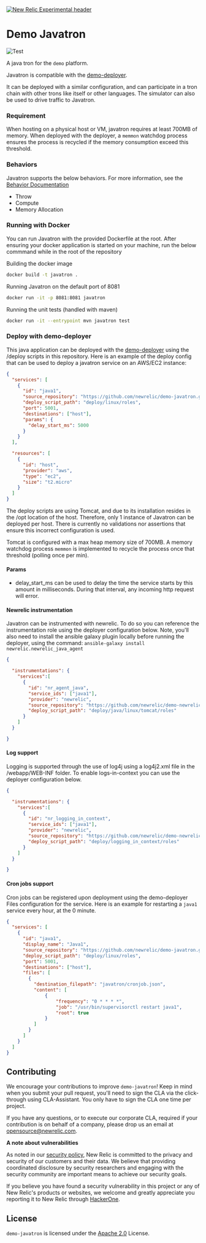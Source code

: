 [![New Relic Experimental header](https://github.com/newrelic/opensource-website/raw/master/src/images/categories/Experimental.png)](https://opensource.newrelic.com/oss-category/#new-relic-experimental)

# Demo Javatron

![Test](https://github.com/newrelic/demo-javatron/workflows/Test/badge.svg?event=push)

A java tron for the `demo` platform.

Javatron is compatible with the [demo-deployer](https://github.com/newrelic/demo-deployer).

It can be deployed with a similar configuration, and can participate in a tron chain with other trons like itself or other languages.
The simulator can also be used to drive traffic to Javatron.


### Requirement

When hosting on a physical host or VM, javatron requires at least 700MB of memory.
When deployed with the deployer, a `memmon` watchdog process ensures the process is recycled if the memory consumption exceed this threshold.


### Behaviors

Javatron supports the below behaviors. For more information, see the [Behavior Documentation](https://github.com/newrelic/demo-deployer/tree/main/documentation/developer/behaviors)

* Throw
* Compute
* Memory Allocation


### Running with Docker

You can run Javatron with the provided Dockerfile at the root.
After ensuring your docker application is started on your machine, run the below commmand while in the root of the repository

Building the docker image
```bash
docker build -t javatron .
```

Running Javatron on the default port of 8081
```bash
docker run -it -p 8081:8081 javatron
```

Running the unit tests (handled with maven)
```bash
docker run -it --entrypoint mvn javatron test
```

### Deploy with demo-deployer
This java application can be deployed with the [demo-deployer](https://github.com/newrelic/demo-deployer) using the /deploy scripts in this repository.
Here is an example of the deploy config that can be used to deploy a javatron service on an AWS/EC2 instance:

```json
{
  "services": [
    {
      "id": "java1",
      "source_repository": "https://github.com/newrelic/demo-javatron.git",
      "deploy_script_path": "deploy/linux/roles",
      "port": 5001,
      "destinations": ["host"],
      "params": {
        "delay_start_ms": 5000
      }
    }
  ],

  "resources": [
    {
      "id": "host",
      "provider": "aws",
      "type": "ec2",
      "size": "t2.micro"
    }
  ]
}
```

The deploy scripts are using Tomcat, and due to its installation resides in the /opt location of the host. Therefore, only 1 instance of Javatron can be deployed per host. There is currently no validations nor assertions that ensure this incorrect configuration is used.

Tomcat is configured with a max heap memory size of 700MB. A memory watchdog process `memmon` is implemented to recycle the process once that threshold (polling once per min).

#### Params
* delay_start_ms can be used to delay the time the service starts by this amount in milliseconds. During that interval, any incoming http request will error.

#### Newrelic instrumentation

Javatron can be instrumented with newrelic. To do so you can reference the instrumentation role using the deployer configuration below.
Note, you'll also need to install the ansible galaxy plugin locally before running the deployer, using the command: `ansible-galaxy install newrelic.newrelic_java_agent`

```json
{

  "instrumentations": {
    "services":[
      {
        "id": "nr_agent_java",
        "service_ids": ["java1"],
        "provider": "newrelic",
        "source_repository": "https://github.com/newrelic/demo-newrelic-instrumentation.git",
        "deploy_script_path": "deploy/java/linux/tomcat/roles"
      }
    ]
  }

}
```


#### Log support

Logging is supported through the use of log4j using a log4j2.xml file in the /webapp/WEB-INF folder.
To enable logs-in-context you can use the deployer configuration below.

```json
{

  "instrumentations": {
    "services":[
      {
        "id": "nr_logging_in_context",
        "service_ids": ["java1"],
        "provider": "newrelic",
        "source_repository": "https://github.com/newrelic/demo-newrelic-instrumentation.git",
        "deploy_script_path": "deploy/logging_in_context/roles"
      }
    ]
  }

}
```


#### Cron jobs support

Cron jobs can be registered upon deployment using the demo-deployer Files configuration for the service. Here is an example for restarting a `java1` service every hour, at the 0 minute.

```json
{
  "services": [
    {
      "id": "java1",
      "display_name": "Java1",
      "source_repository": "https://github.com/newrelic/demo-javatron.git",
      "deploy_script_path": "deploy/linux/roles",
      "port": 5001,
      "destinations": ["host"],
      "files": [
        {
          "destination_filepath": "javatron/cronjob.json",
          "content": [
              {
                  "frequency": "0 * * * *",
                  "job": "/usr/bin/supervisorctl restart java1",
                  "root": true
              }
          ]
        }
      ]
    }
  ]
}
```


## Contributing
We encourage your contributions to improve `demo-javatron`! Keep in mind when you submit your pull request, you'll need to sign the CLA via the click-through using CLA-Assistant. You only have to sign the CLA one time per project.

If you have any questions, or to execute our corporate CLA, required if your contribution is on behalf of a company,  please drop us an email at opensource@newrelic.com.

**A note about vulnerabilities**

As noted in our [security policy](../../security/policy), New Relic is committed to the privacy and security of our customers and their data. We believe that providing coordinated disclosure by security researchers and engaging with the security community are important means to achieve our security goals.

If you believe you have found a security vulnerability in this project or any of New Relic's products or websites, we welcome and greatly appreciate you reporting it to New Relic through [HackerOne](https://hackerone.com/newrelic).

## License
`demo-javatron` is licensed under the [Apache 2.0](http://apache.org/licenses/LICENSE-2.0.txt) License.
